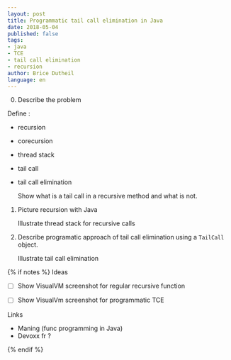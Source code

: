 ```yaml
---
layout: post
title: Programmatic tail call elimination in Java
date: 2018-05-04
published: false
tags:
- java
- TCE
- tail call elimination
- recursion
author: Brice Dutheil
language: en
---
```



0. Describe the problem

Define : 
 - recursion
 - corecursion
 - thread stack
 - tail call
 - tail call elimination

   Show what is a tail call in a recursive method and what is not.


1. Picture recursion with Java

   Illustrate thread stack for recursive calls

2. Describe programatic approach of tail call elimination using a 
`TailCall` object.

   Illustrate tail call elimination


{% if notes %}
Ideas
 - [ ] Show VisualVM screenshot for regular recursive function
 - [ ] Show VisualVm screenshot for programmatic TCE




Links

 - Maning (func programming in Java)
 - Devoxx fr ?

{% endif %}